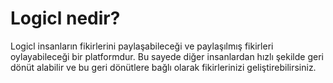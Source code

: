 # Logicl nedir?
Logicl insanların fikirlerini paylaşabileceği ve paylaşılmış fikirleri oylayabileceği bir platformdur. Bu sayede diğer insanlardan hızlı şekilde geri dönüt alabilir ve bu geri dönütlere bağlı olarak fikirlerinizi geliştirebilirsiniz.